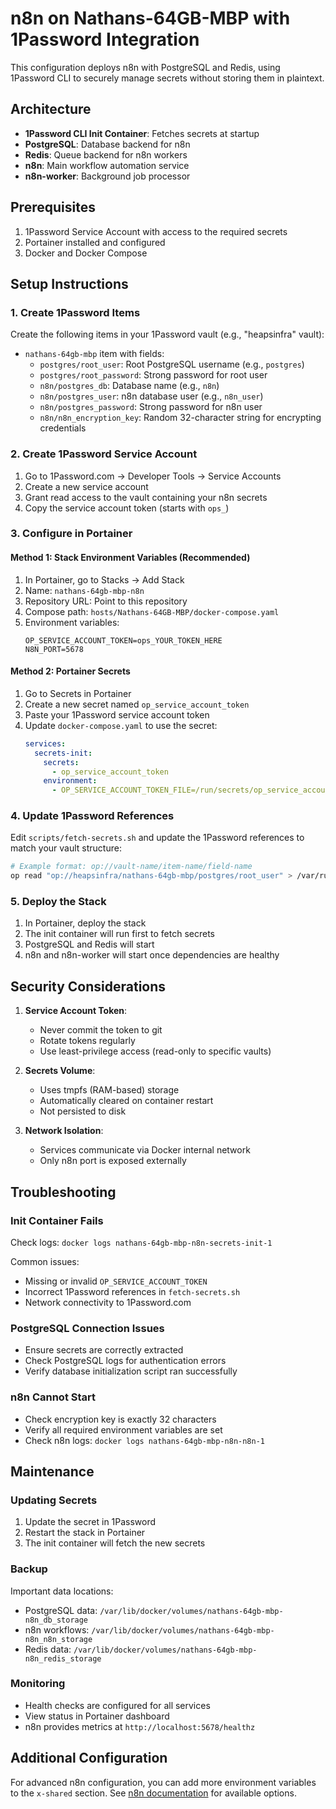 # n8n on Nathans-64GB-MBP with 1Password Integration

This configuration deploys n8n with PostgreSQL and Redis, using 1Password CLI to securely manage secrets without storing them in plaintext.

## Architecture

- **1Password CLI Init Container**: Fetches secrets at startup
- **PostgreSQL**: Database backend for n8n
- **Redis**: Queue backend for n8n workers
- **n8n**: Main workflow automation service
- **n8n-worker**: Background job processor

## Prerequisites

1. 1Password Service Account with access to the required secrets
2. Portainer installed and configured
3. Docker and Docker Compose

## Setup Instructions

### 1. Create 1Password Items

Create the following items in your 1Password vault (e.g., "heapsinfra" vault):

- `nathans-64gb-mbp` item with fields:
  - `postgres/root_user`: Root PostgreSQL username (e.g., `postgres`)
  - `postgres/root_password`: Strong password for root user
  - `n8n/postgres_db`: Database name (e.g., `n8n`)
  - `n8n/postgres_user`: n8n database user (e.g., `n8n_user`)
  - `n8n/postgres_password`: Strong password for n8n user
  - `n8n/n8n_encryption_key`: Random 32-character string for encrypting credentials

### 2. Create 1Password Service Account

1. Go to 1Password.com → Developer Tools → Service Accounts
2. Create a new service account
3. Grant read access to the vault containing your n8n secrets
4. Copy the service account token (starts with `ops_`)

### 3. Configure in Portainer

#### Method 1: Stack Environment Variables (Recommended)

1. In Portainer, go to Stacks → Add Stack
2. Name: `nathans-64gb-mbp-n8n`
3. Repository URL: Point to this repository
4. Compose path: `hosts/Nathans-64GB-MBP/docker-compose.yaml`
5. Environment variables:
   ```
   OP_SERVICE_ACCOUNT_TOKEN=ops_YOUR_TOKEN_HERE
   N8N_PORT=5678
   ```

#### Method 2: Portainer Secrets

1. Go to Secrets in Portainer
2. Create a new secret named `op_service_account_token`
3. Paste your 1Password service account token
4. Update `docker-compose.yaml` to use the secret:
   ```yaml
   services:
     secrets-init:
       secrets:
         - op_service_account_token
       environment:
         - OP_SERVICE_ACCOUNT_TOKEN_FILE=/run/secrets/op_service_account_token
   ```

### 4. Update 1Password References

Edit `scripts/fetch-secrets.sh` and update the 1Password references to match your vault structure:

```bash
# Example format: op://vault-name/item-name/field-name
op read "op://heapsinfra/nathans-64gb-mbp/postgres/root_user" > /var/run/secrets/postgres_root_user
```

### 5. Deploy the Stack

1. In Portainer, deploy the stack
2. The init container will run first to fetch secrets
3. PostgreSQL and Redis will start
4. n8n and n8n-worker will start once dependencies are healthy

## Security Considerations

1. **Service Account Token**:
   - Never commit the token to git
   - Rotate tokens regularly
   - Use least-privilege access (read-only to specific vaults)

2. **Secrets Volume**:
   - Uses tmpfs (RAM-based) storage
   - Automatically cleared on container restart
   - Not persisted to disk

3. **Network Isolation**:
   - Services communicate via Docker internal network
   - Only n8n port is exposed externally

## Troubleshooting

### Init Container Fails

Check logs: `docker logs nathans-64gb-mbp-n8n-secrets-init-1`

Common issues:

- Missing or invalid `OP_SERVICE_ACCOUNT_TOKEN`
- Incorrect 1Password references in `fetch-secrets.sh`
- Network connectivity to 1Password.com

### PostgreSQL Connection Issues

- Ensure secrets are correctly extracted
- Check PostgreSQL logs for authentication errors
- Verify database initialization script ran successfully

### n8n Cannot Start

- Check encryption key is exactly 32 characters
- Verify all required environment variables are set
- Check n8n logs: `docker logs nathans-64gb-mbp-n8n-n8n-1`

## Maintenance

### Updating Secrets

1. Update the secret in 1Password
2. Restart the stack in Portainer
3. The init container will fetch the new secrets

### Backup

Important data locations:

- PostgreSQL data: `/var/lib/docker/volumes/nathans-64gb-mbp-n8n_db_storage`
- n8n workflows: `/var/lib/docker/volumes/nathans-64gb-mbp-n8n_n8n_storage`
- Redis data: `/var/lib/docker/volumes/nathans-64gb-mbp-n8n_redis_storage`

### Monitoring

- Health checks are configured for all services
- View status in Portainer dashboard
- n8n provides metrics at `http://localhost:5678/healthz`

## Additional Configuration

For advanced n8n configuration, you can add more environment variables to the `x-shared` section. See [n8n documentation](https://docs.n8n.io/hosting/configuration/environment-variables/) for available options.
